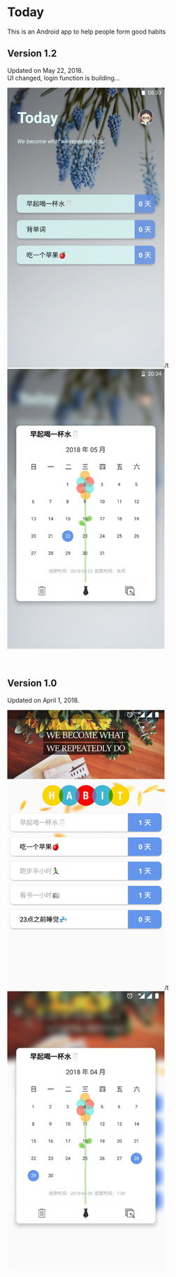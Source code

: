 # Today
This is an Android app to help people form good habits
</br>

## Version 1.2
Updated on May 22, 2018.
<br/>
UI changed, login function is building...
<div align=left>
<img width="360" height="640" src="https://github.com/hazyao/Today/raw/master/Demo/demo03.jpg"/>/t
<img width="360" height="640" src="https://github.com/hazyao/Today/raw/master/Demo/demo04.jpg"/>
</div>
</br>
</br>

## Version 1.0
Updated on April 1, 2018.
<div align=left>
<img width="360" height="640" src="https://github.com/hazyao/Today/raw/master/Demo/demo01.jpg"/>/t
<img width="360" height="640" src="https://github.com/hazyao/Today/raw/master/Demo/demo02.jpg"/>
</div>
